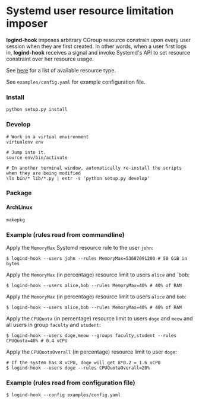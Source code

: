 # Systemd user resource limitation imposer

**logind-hook** imposes arbitrary CGroup resource constrain upon every user
session when they are first created.  In other words, when a user
first logs in, **logind-hook** receives a signal and invoke Systemd's API to set
resource constraint over her resource usage.

See [here](https://www.freedesktop.org/software/systemd/man/systemd.resource-control.html)
for a list of available resource type.

See `examples/config.yaml` for example configuration file.

### Install

```
python setup.py install
```

### Develop

```
# Work in a virtual environment
virtualenv env

# Jump into it.
source env/bin/activate

# In another terminal window, automatically re-install the scripts when they are being modified
\ls bin/* lib/*.py | entr -s 'python setup.py develop' 
```

### Package

#### ArchLinux

```
makepkg
```

### Example (rules read from commandline)

Apply the `MemoryMax` Systemd resource rule to the user `john`:

```
$ logind-hook --users john --rules MemoryMax=53687091200 # 50 GiB in bytes
```

Apply the `MemoryMax` (in percentage) resource limit to users `alice` and `bob:

```
$ logind-hook --users alice,bob --rules MemoryMax=40% # 40% of RAM
```

Apply the `MemoryMax` (in percentage) resource limit to users `alice` and `bob`:

```
$ logind-hook --users alice,bob --rules MemoryMax=40% # 40% of RAM
```

Apply the `CPUQuota` (in percentage) resource limit to users `doge` and `meow`
and all users in group `faculty` and `student`:

```
$ logind-hook --users doge,meow --groups faculty,student --rules CPUQuota=40% # 0.4 vCPU
```

Apply the `CPUQuotaOverall` (in percentage) resource limit to user `doge`:

```
# If the system has 8 vCPU, doge will get 8*0.2 = 1.6 vCPU
$ logind-hook --users doge --rules CPUQuotaOverall=20%
```

### Example (rules read from configuration file)
```
$ logind-hook --config examples/config.yaml
```
